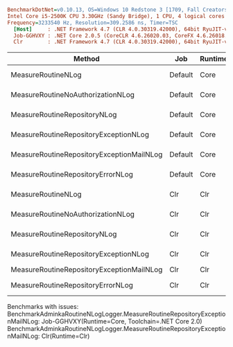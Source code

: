 ``` ini

BenchmarkDotNet=v0.10.13, OS=Windows 10 Redstone 3 [1709, Fall Creators Update] (10.0.16299.309)
Intel Core i5-2500K CPU 3.30GHz (Sandy Bridge), 1 CPU, 4 logical cores and 4 physical cores
Frequency=3233540 Hz, Resolution=309.2586 ns, Timer=TSC
  [Host]     : .NET Framework 4.7 (CLR 4.0.30319.42000), 64bit RyuJIT-v4.7.2633.0
  Job-GGHVXY : .NET Core 2.0.5 (CoreCLR 4.6.26020.03, CoreFX 4.6.26018.01), 64bit RyuJIT
  Clr        : .NET Framework 4.7 (CLR 4.0.30319.42000), 64bit RyuJIT-v4.7.2633.0


```
|                                    Method |     Job | Runtime |     Toolchain |        Mean |     Error |      StdDev |      Median |         Min |         Max | Rank |    Gen 0 |   Gen 1 | Allocated |
|------------------------------------------ |-------- |-------- |-------------- |------------:|----------:|------------:|------------:|------------:|------------:|-----:|---------:|--------:|----------:|
|                        MeasureRoutineNLog | Default |    Core | .NET Core 2.0 |  7,064.8 us | 139.54 us |   303.36 us |  6,995.6 us |  6,602.6 us |  8,059.9 us |    3 | 109.3750 |       - |  363898 B |
|         MeasureRoutineNoAuthorizationNLog | Default |    Core | .NET Core 2.0 |    669.5 us |  26.60 us |    77.60 us |    666.1 us |    532.3 us |    873.2 us |    1 |  12.6953 |       - |   41732 B |
|              MeasureRoutineRepositoryNLog | Default |    Core | .NET Core 2.0 |  8,840.4 us | 374.65 us | 1,068.91 us |  8,546.1 us |  7,547.0 us | 11,662.0 us |    4 | 125.0000 |       - |  399698 B |
|     MeasureRoutineRepositoryExceptionNLog | Default |    Core | .NET Core 2.0 | 13,615.7 us | 291.47 us |   836.28 us | 13,385.0 us | 12,357.3 us | 16,068.4 us |    6 | 187.5000 | 78.1250 |  962227 B |
| MeasureRoutineRepositoryExceptionMailNLog | Default |    Core | .NET Core 2.0 |          NA |        NA |          NA |          NA |          NA |          NA |    ? |      N/A |     N/A |       N/A |
|         MeasureRoutineRepositoryErrorNLog | Default |    Core | .NET Core 2.0 | 12,762.0 us | 262.26 us |   743.99 us | 12,596.4 us | 11,592.0 us | 14,919.5 us |    5 | 218.7500 | 78.1250 |  959307 B |
|                        MeasureRoutineNLog |     Clr |     Clr |       Default | 16,236.3 us | 332.76 us |   694.58 us | 16,163.5 us | 15,167.4 us | 18,251.4 us |    7 | 109.3750 |       - |  367888 B |
|         MeasureRoutineNoAuthorizationNLog |     Clr |     Clr |       Default |  4,944.1 us |  96.92 us |   169.75 us |  4,943.7 us |  4,641.2 us |  5,253.5 us |    2 |   7.8125 |       - |   44697 B |
|              MeasureRoutineRepositoryNLog |     Clr |     Clr |       Default | 15,977.4 us | 318.17 us |   849.25 us | 15,874.1 us | 14,566.5 us | 18,461.4 us |    7 | 125.0000 |       - |  405560 B |
|     MeasureRoutineRepositoryExceptionNLog |     Clr |     Clr |       Default | 19,565.8 us | 681.18 us | 1,943.45 us | 18,935.4 us | 17,292.9 us | 25,125.0 us |    8 | 281.2500 | 62.5000 |  902876 B |
| MeasureRoutineRepositoryExceptionMailNLog |     Clr |     Clr |       Default |          NA |        NA |          NA |          NA |          NA |          NA |    ? |      N/A |     N/A |       N/A |
|         MeasureRoutineRepositoryErrorNLog |     Clr |     Clr |       Default | 19,977.6 us | 712.12 us | 2,043.22 us | 19,305.7 us | 17,586.2 us | 25,268.6 us |    8 | 312.5000 | 62.5000 | 1051718 B |

Benchmarks with issues:
  BenchmarkAdminkaRoutineNLogLogger.MeasureRoutineRepositoryExceptionMailNLog: Job-GGHVXY(Runtime=Core, Toolchain=.NET Core 2.0)
  BenchmarkAdminkaRoutineNLogLogger.MeasureRoutineRepositoryExceptionMailNLog: Clr(Runtime=Clr)
